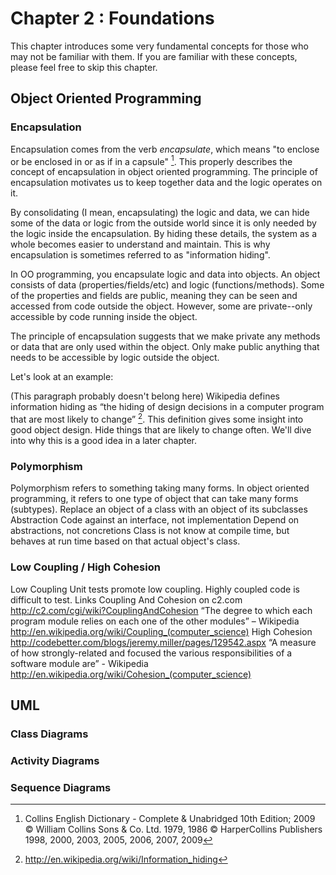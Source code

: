 # Chapter 2 : Foundations
This chapter introduces some very fundamental concepts for those who may not be familiar with them. If you are familiar with these concepts, please feel free to skip this chapter. 

## Object Oriented Programming

### Encapsulation
Encapsulation comes from the verb *encapsulate*, which means "to enclose or be enclosed in or as if in a capsule" [^Collins2009]. This properly describes the concept of encapsulation in object oriented programming. The principle of encapsulation motivates us to keep together data and the logic operates on it. 

By consolidating (I mean, encapsulating) the logic and data, we can hide some of the data or logic from the outside world since it is only needed by the logic inside the encapsulation. By hiding these details, the system as a whole becomes easier to understand and maintain. This is why encapsulation is sometimes referred to as "information hiding".

In OO programming, you encapsulate logic and data into objects. An object consists of data (properties/fields/etc) and logic (functions/methods). Some of the properties and fields are public, meaning they can be seen and accessed from code outside the object. However, some are private--only accessible by code running inside the object. 

The principle of encapsulation suggests that we make private any methods or data that are only used within the object. Only make public anything that needs to be accessible by logic outside the object.

Let's look at an example:
<example here>

(This paragraph probably doesn't belong here)
Wikipedia defines information hiding as “the hiding of design decisions in a computer program that are most likely to change” [^WikipediaInfoHiding]. This definition gives some insight into good object design. Hide things that are likely to change often. We'll dive into why this is a good idea in a later chapter.

[^Collins2009]: Collins English Dictionary - Complete & Unabridged 10th Edition; 2009 © William Collins Sons & Co. Ltd. 1979, 1986 © HarperCollins Publishers 1998, 2000, 2003, 2005, 2006, 2007, 2009
[^WikipediaInfoHiding]: http://en.wikipedia.org/wiki/Information_hiding

### Polymorphism
Polymorphism refers to something taking many forms. In object oriented programming, it refers to one type of object that can take many forms (subtypes).
Replace an object of a class with an object of its subclasses
Abstraction
    Code against an interface, not implementation
    Depend on abstractions, not concretions
		Class is not know at compile time, but behaves at run time based on that actual object's class.

### Low Coupling / High Cohesion
Low Coupling
    Unit tests promote low coupling. Highly coupled code is difficult to test.
    Links
        Coupling And Cohesion on c2.com
            http://c2.com/cgi/wiki?CouplingAndCohesion
    “The degree to which each program module relies on each one of the other modules” – Wikipedia
        http://en.wikipedia.org/wiki/Coupling_(computer_science)
High Cohesion
    http://codebetter.com/blogs/jeremy.miller/pages/129542.aspx
    “A measure of how strongly-related and focused the various responsibilities of a software module are” - Wikipedia
        http://en.wikipedia.org/wiki/Cohesion_(computer_science)


## UML

### Class Diagrams

### Activity Diagrams

### Sequence Diagrams